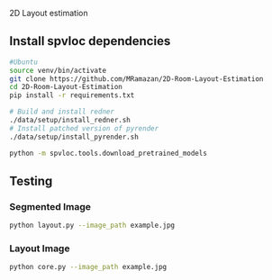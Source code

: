 2D Layout estimation <br>
## Install spvloc dependencies 
```bash
#Ubuntu
source venv/bin/activate
git clone https://github.com/MRamazan/2D-Room-Layout-Estimation
cd 2D-Room-Layout-Estimation
pip install -r requirements.txt
```

```bash
# Build and install redner
./data/setup/install_redner.sh
# Install patched version of pyrender
./data/setup/install_pyrender.sh
```

```bash
python -m spvloc.tools.download_pretrained_models
```


## Testing

### Segmented Image
```bash
python layout.py --image_path example.jpg

```

### Layout Image
```bash
python core.py --image_path example.jpg

```



